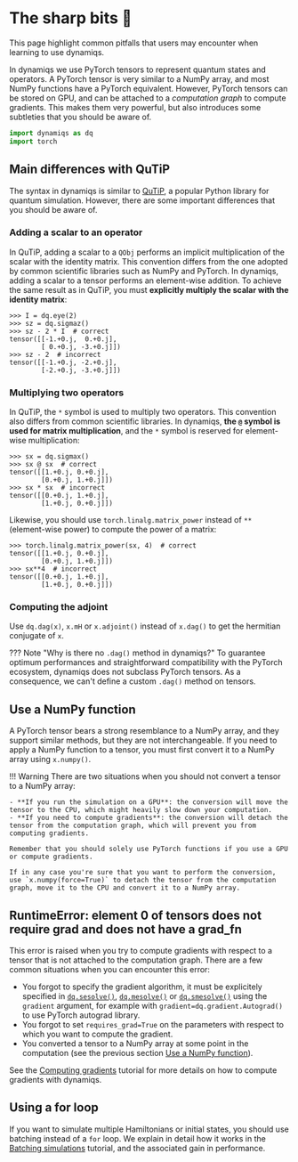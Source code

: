 # The sharp bits 🔪

This page highlight common pitfalls that users may encounter when learning to use dynamiqs.

In dynamiqs we use PyTorch tensors to represent quantum states and operators. A PyTorch tensor is very similar to a NumPy array, and most NumPy functions have a PyTorch equivalent. However, PyTorch tensors can be stored on GPU, and can be attached to a *computation graph* to compute gradients. This makes them very powerful, but also introduces some subtleties that you should be aware of.

```python
import dynamiqs as dq
import torch
```

## Main differences with QuTiP

<!-- If modifications are made in this section, ensure to also update the tutorials/defining-hamiltonians.md document to reflect these changes in the "Differences with QuTiP" warning admonition at the top of the file. -->

The syntax in dynamiqs is similar to [QuTiP](http://qutip.org/), a popular Python library for quantum simulation. However, there are some important differences that you should be aware of.

### Adding a scalar to an operator

In QuTiP, adding a scalar to a `QObj` performs an implicit multiplication of the scalar with the identity matrix. This convention differs from the one adopted by common scientific libraries such as NumPy and PyTorch. In dynamiqs, adding a scalar to a tensor performs an element-wise addition. To achieve the same result as in QuTiP, you must **explicitly multiply the scalar with the identity matrix**:

```pycon
>>> I = dq.eye(2)
>>> sz = dq.sigmaz()
>>> sz - 2 * I  # correct
tensor([[-1.+0.j,  0.+0.j],
        [ 0.+0.j, -3.+0.j]])
>>> sz - 2  # incorrect
tensor([[-1.+0.j, -2.+0.j],
        [-2.+0.j, -3.+0.j]])
```

### Multiplying two operators

In QuTiP, the `*` symbol is used to multiply two operators. This convention also differs from common scientific libraries. In dynamiqs, **the `@` symbol is used for matrix multiplication**, and the `*` symbol is reserved for element-wise multiplication:

```pycon
>>> sx = dq.sigmax()
>>> sx @ sx  # correct
tensor([[1.+0.j, 0.+0.j],
        [0.+0.j, 1.+0.j]])
>>> sx * sx  # incorrect
tensor([[0.+0.j, 1.+0.j],
        [1.+0.j, 0.+0.j]])
```

Likewise, you should use `torch.linalg.matrix_power` instead of `**` (element-wise power) to compute the power of a matrix:

```pycon
>>> torch.linalg.matrix_power(sx, 4)  # correct
tensor([[1.+0.j, 0.+0.j],
        [0.+0.j, 1.+0.j]])
>>> sx**4  # incorrect
tensor([[0.+0.j, 1.+0.j],
        [1.+0.j, 0.+0.j]])
```

### Computing the adjoint

Use `dq.dag(x)`, `x.mH` or `x.adjoint()` instead of `x.dag()` to get the hermitian conjugate of `x`.

??? Note "Why is there no `.dag()` method in dynamiqs?"
    To guarantee optimum performances and straightforward compatibility with the PyTorch ecosystem, dynamiqs does not subclass PyTorch tensors. As a consequence, we can't define a custom `.dag()` method on tensors.

## Use a NumPy function

A PyTorch tensor bears a strong resemblance to a NumPy array, and they support similar methods, but they are not interchangeable. If you need to apply a NumPy function to a tensor, you must first convert it to a NumPy array using `x.numpy()`.

!!! Warning
    There are two situations when you should not convert a tensor to a NumPy array:

    - **If you run the simulation on a GPU**: the conversion will move the tensor to the CPU, which might heavily slow down your computation.
    - **If you need to compute gradients**: the conversion will detach the tensor from the computation graph, which will prevent you from computing gradients.

    Remember that you should solely use PyTorch functions if you use a GPU or compute gradients.

    If in any case you're sure that you want to perform the conversion, use `x.numpy(force=True)` to detach the tensor from the computation graph, move it to the CPU and convert it to a NumPy array.

## RuntimeError: element 0 of tensors does not require grad and does not have a grad_fn

This error is raised when you try to compute gradients with respect to a tensor that is not attached to the computation graph. There are a few common situations when you can encounter this error:

- You forgot to specify the gradient algorithm, it must be explicitely specified in [`dq.sesolve()`](../python_api/solvers/sesolve.md), [`dq.mesolve()`](../python_api/solvers/mesolve.md) or [`dq.smesolve()`](../python_api/solvers/smesolve.md) using the `gradient` argument, for example with `gradient=dq.gradient.Autograd()` to use PyTorch autograd library.
- You forgot to set `requires_grad=True` on the parameters with respect to which you want to compute the gradient.
- You converted a tensor to a NumPy array at some point in the computation (see the previous section [Use a NumPy function](#use-a-numpy-function)).

See the [Computing gradients](/tutorials/computing-gradients.html) tutorial for more details on how to compute gradients with dynamiqs.

## Using a for loop

If you want to simulate multiple Hamiltonians or initial states, you should use batching instead of a `for` loop. We explain in detail how it works in the [Batching simulations](/tutorials/batching-simulations.html) tutorial, and the associated gain in performance.
